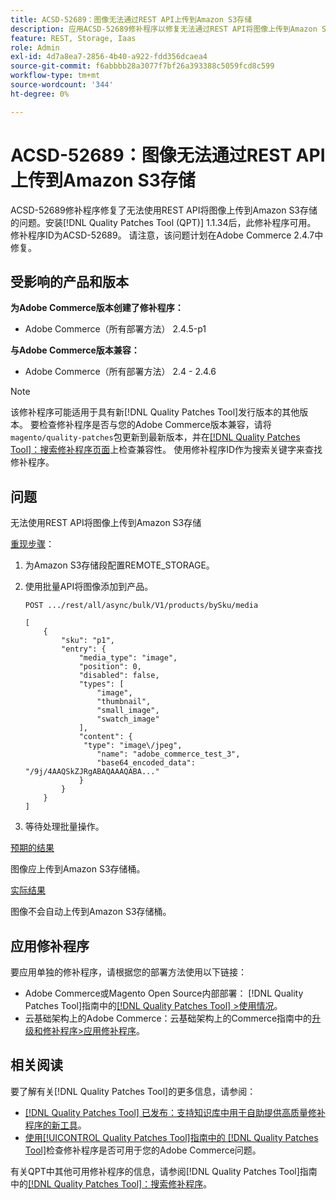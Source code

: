 ```yaml
---
title: ACSD-52689：图像无法通过REST API上传到Amazon S3存储
description: 应用ACSD-52689修补程序以修复无法通过REST API将图像上传到Amazon S3存储的Adobe Commerce问题。
feature: REST, Storage, Iaas
role: Admin
exl-id: 4d7a8ea7-2856-4b40-a922-fdd356dcaea4
source-git-commit: f6abbbb28a3077f7bf26a393388c5059fcd8c599
workflow-type: tm+mt
source-wordcount: '344'
ht-degree: 0%

---
```


# ACSD-52689：图像无法通过REST API上传到Amazon S3存储

ACSD-52689修补程序修复了无法使用REST API将图像上传到Amazon S3存储的问题。安装[!DNL Quality Patches Tool (QPT)] 1.1.34后，此修补程序可用。 修补程序ID为ACSD-52689。 请注意，该问题计划在Adobe Commerce 2.4.7中修复。

## 受影响的产品和版本

**为Adobe Commerce版本创建了修补程序：**

* Adobe Commerce（所有部署方法） 2.4.5-p1

**与Adobe Commerce版本兼容：**

* Adobe Commerce（所有部署方法） 2.4 - 2.4.6

>[!NOTE]
>
>该修补程序可能适用于具有新[!DNL Quality Patches Tool]发行版本的其他版本。 要检查修补程序是否与您的Adobe Commerce版本兼容，请将`magento/quality-patches`包更新到最新版本，并在[[!DNL Quality Patches Tool]：搜索修补程序页面](https://experienceleague.adobe.com/tools/commerce-quality-patches/index.html)上检查兼容性。 使用修补程序ID作为搜索关键字来查找修补程序。

## 问题

无法使用REST API将图像上传到Amazon S3存储

<u>重现步骤</u>：

1. 为Amazon S3存储段配置REMOTE_STORAGE。
1. 使用批量API将图像添加到产品。

   ```POST .../rest/all/async/bulk/V1/products/bySku/media```

   ```
   [
       {
           "sku": "p1",
           "entry": {
               "media_type": "image",
               "position": 0,
               "disabled": false,
               "types": [
                   "image",
                   "thumbnail",
                   "small_image",
                   "swatch_image"
               ],
               "content": {
                "type": "image\/jpeg",
                   "name": "adobe_commerce_test_3",
                   "base64_encoded_data": "/9j/4AAQSkZJRgABAQAAAQABA..."
               }
           }
       }
   ]
   ```

1. 等待处理批量操作。

<u>预期的结果</u>

图像应上传到Amazon S3存储桶。

<u>实际结果</u>

图像不会自动上传到Amazon S3存储桶。

## 应用修补程序

要应用单独的修补程序，请根据您的部署方法使用以下链接：

* Adobe Commerce或Magento Open Source内部部署： [!DNL Quality Patches Tool]指南中的[[!DNL Quality Patches Tool] >使用情况](/help/tools/quality-patches-tool/usage.md)。
* 云基础架构上的Adobe Commerce：云基础架构上的Commerce指南中的[升级和修补程序>应用修补程序](https://experienceleague.adobe.com/docs/commerce-cloud-service/user-guide/develop/upgrade/apply-patches.html)。

## 相关阅读

要了解有关[!DNL Quality Patches Tool]的更多信息，请参阅：

* [[!DNL Quality Patches Tool] 已发布：支持知识库中用于自助提供高质量修补程序的新工具](https://experienceleague.adobe.com/en/docs/commerce-knowledge-base/kb/announcements/commerce-announcements/magento-quality-patches-released-new-tool-to-self-serve-quality-patches)。
* [使用[!UICONTROL Quality Patches Tool]指南中的 [!DNL Quality Patches Tool]](/help/tools/quality-patches-tool/patches-available-in-qpt/check-patch-for-magento-issue-with-magento-quality-patches.md)检查修补程序是否可用于您的Adobe Commerce问题。


有关QPT中其他可用修补程序的信息，请参阅[!DNL Quality Patches Tool]指南中的[[!DNL Quality Patches Tool]：搜索修补程序](https://experienceleague.adobe.com/tools/commerce-quality-patches/index.html)。
